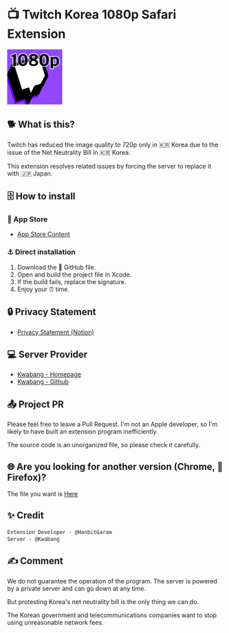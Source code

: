 # 📺 Twitch Korea 1080p Safari Extension

![Image](https://github.com/HanbitGaram/safari-twitch-1080p-extension/blob/main/twitch-1080p%20Extension/Resources/images/128.png?raw=true)

## 🐕 What is this?
Twitch has reduced the image quality to 720p only in 🇰🇷 Korea due to the issue of the Net Neutrality Bill in 🇰🇷 Korea.

This extension resolves related issues by forcing the server to replace it with 🇯🇵 Japan.

## 🗄️ How to install
### 🍎 App Store
- [App Store Content](https://apps.apple.com/kr/app/%EC%82%AC%ED%8C%8C%EB%A6%AC-%ED%8A%B8%EC%9C%84%EC%B9%98-1080p-%ED%99%95%EC%9E%A5-%ED%94%84%EB%A1%9C%EA%B7%B8%EB%9E%A8/id6443646568)

### ⚓ Direct installation
1. Download the 🐙 GitHub file.
2. Open and build the project file in Xcode.
3. If the build fails, replace the signature.
4. Enjoy your ⏰ time.


## 🔒 Privacy Statement
- [Privacy Statement (Notion)](https://www.notion.so/leesangmin/1080-5a55184597da48f68db12883bb8540d6)

## 💻 Server Provider
- [Kwabang - Homepage](https://kwabang.net/)
- [Kwabang - Github](https://github.com/Kwabang/)

## 📤 Project PR
Please feel free to leave a Pull Request. I'm not an Apple developer, so I'm likely to have built an extension program inefficiently.

The source code is an unorganized file, so please check it carefully.

## 🌐 Are you looking for another version (Chrome, 🦊 Firefox)?
The file you want is [Here](https://github.com/Kwabang/Twitch-Tokyo-Server-Fix-Tool)

## ✨ Credit
```
Extension Developer - @HanbitGaram
Server - @Kwabang
```

## ✍️ Comment
We do not guarantee the operation of the program. The server is powered by a private server and can go down at any time.

But protesting Korea's net neutrality bill is the only thing we can do.

The Korean government and telecommunications companies want to stop using unreasonable network fees.